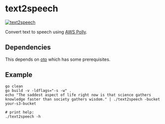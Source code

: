 # text2speech
[![text2speech](https://github.com/kmulvey/text2speech/actions/workflows/release_build.yml/badge.svg)](https://github.com/kmulvey/text2speech/actions/workflows/release_build.yml)

Convert text to speech using [AWS Polly](https://aws.amazon.com/polly/).

## Dependencies
This depends on [oto](https://github.com/hajimehoshi/oto#prerequisite) which has some prerequisites.

## Example
```
go clean
go build -v -ldflags="-s -w" . 
echo "The saddest aspect of life right now is that science gathers knowledge faster than society gathers wisdom." | ./text2speech -bucket your-s3-bucket

# print help:
./text2speech -h
```
